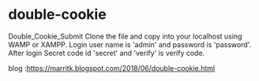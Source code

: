 # double-cookie

Double_Cookie_Submit
Clone the file and copy into your localhost using WAMP or XAMPP. Login user name is 'admin' and password is 'password'. After login Secret code id 'secret' and 'verify' is verify code.

blog :https://marritk.blogspot.com/2018/06/double-cookie.html
